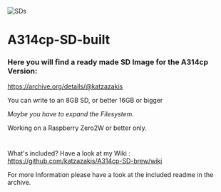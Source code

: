 ![SDs](https://user-images.githubusercontent.com/124529780/217782039-b0c970f9-1bc9-40a4-b158-9c2c7224bac4.png)

# A314cp-SD-built
### Here you will find a ready made SD Image for the A314cp Version:

https://archive.org/details/@katzazakis

You can write to an 8GB SD, or better 16GB or bigger

_Maybe you have to expand the Filesystem._

Working on a Raspberry Zero2W or better only.

#

What's included? Have a look at my Wiki : https://github.com/katzazakis/A314cp-SD-brew/wiki

For more Information please have a look at the included readme in the archive.
